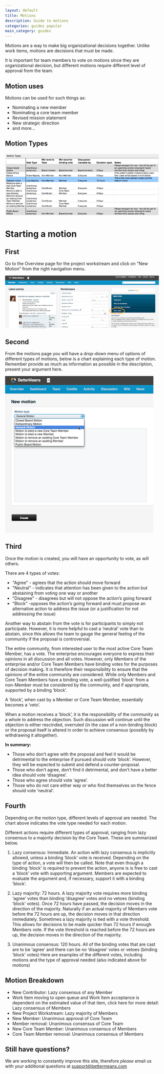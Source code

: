 ```yaml
---
layout: default
title: Motions
description: Guide to motions
categories: guides popular
main_category: guides
---
```


Motions are a way to make big organizational decisions together. Unlike work items, motions are decisions that must be made. 

It is important for team members to vote on motions since they are organizational decision, but different motions require different level of approval from the team.

Motion uses
-----------

Motions can be used for such things as:

* Nominating a new member
* Nominating a core team member
* Revised mission statement
* New strategic direction
* and more...

Motion Types
------------

![](/images/motion_types_chart.png)

Starting a motion
=================

First 
-----

Go to the Overview page for the project workstream and click on "New Motion" from the right navigation menu.

![](/images/motion.png)

Second
------

From the motions page you will have a drop-down menu of options of different types of motions, below is a chart explaining each type of motion. Remember provide as much as information as possible in the description, present your argument here.

![](/images/motion-dropdown-f.png)

Third
-----

Once the motion is created, you will have an opportunity to vote, as will others.

There are 4 types of votes: 

* "Agree" - agrees that the action should move forward
* "Neutral" - indicates that attention has been given to the action but abstaining from voting one way or another 
* "Disagree" - disagrees but will not oppose the action’s going forward
* "Block" -opposes the action’s going forward and must propose an alternative action to address the issue (or a justification for not addressing the issue) 

Another way to abstain from the vote is for participants to simply not participate. However, it is more helpful to cast a ‘neutral’ vote than to abstain, since this allows the team to gauge the general feeling of the community if the proposal is controversial.

The entire community, from interested user to the most active Core Team Member, has a vote. The enterprise encourages everyone to express their opinions in all discussion and all votes. However, only Members of the enterprise and/or Core Team Members have binding votes for the purposes of decision making. It is therefore their responsibility to ensure that the opinions of the entire community are considered. While only Members and Core Team Members have a binding vote, a well-justified ‘block’ from a non-Member must be considered by the community, and if appropriate, supported by a binding ‘block’.

A ‘block’, when cast by a Member or Core Team Member, essentially becomes a ‘veto’.

When a motion receives a ‘block’, it is the responsibility of the community as a whole to address the objection. Such discussion will continue until the objection is either rescinded, overruled (in the case of a non-binding block) or the proposal itself is altered in order to achieve consensus (possibly by withdrawing it altogether).

<strong>In summary:</strong>

* Those who don’t agree with the proposal and feel it would be detrimental to the enterprise if pursued should vote ‘block’. However, they will be expected to submit and defend a counter-proposal.
* Those who don’t agree, don’t find it detrimental, and don’t have a better idea should vote ‘disagree’.
* Those who agree should vote ‘agree’.
* Those who do not care either way or who find themselves on the fence should vote ‘neutral’.


Fourth
------

Depending on the motion type, different levels of approval are needed. The chart above indicates the vote type needed for each motion.

Different actions require different types of approval, ranging from lazy consensus to a majority decision by the Core Team. These are summarized below. 

1. Lazy consensus: Immediate. 
An action with lazy consensus is implicitly allowed, unless a binding ‘block’ vote is received. Depending on the type of action, a vote will then be called. Note that even though a binding ‘block’ is required to prevent the action, anyone is is free to cast a ‘block’ vote with supporting argument. Members are expected to evaluate the argument and, if necessary, support it with a binding ‘block’.

2. Lazy majority: 72 hours. 
A lazy majority vote requires more binding ‘agree’ votes than binding ‘disagree’ votes and no vetoes (binding ‘block’ votes). Once 72 hours have passed, the decision moves in the direction of the majority. Naturally if an actual majority of Members vote before the 72 hours are up, the decision moves in that direction immediately. Sometimes a lazy majority is tied with a vote threshold. This allows for decisions to be made quicker than 72 hours if enough Members vote. If the vote threshold is reached before the 72 hours are up, the decision moves in the direction of the majority.

3. Unanimous consensus: 120 hours. 
All of the binding votes that are cast are to be ‘agree’ and there can be no ‘disagree’ votes or vetoes (binding ‘block’ votes)
Here are examples of the different votes, including motions and the type of approval needed (also indicated above for motions)

Motion Breakdown
----------------

* New Contributor: Lazy consensus of any Member
* Work Item moving to open queue and Work Item acceptance is dependent on the estimated value of that item, click here for more detail: Lazy consensus of Members
* New Project Workstream: Lazy majority of Members
* New Member: Unanimous approval of Core Team
* Member removal: Unanimous consensus of Core Team
* New Core Team Member: Unanimous consensus of Members
* Core Team Member removal: Unanimous consensus of Members

Still have questions? 
---------------------

We are working to constantly improve this site, therefore _please_ email us with your additional questions at <a href="mailto:support@bettermeans.com">support@bettermeans.com</a>
